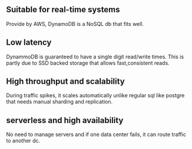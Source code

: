 ## Suitable for real-time systems
Provide by AWS, DynamoDB is a NoSQL db that fits well.

## Low latency
DynammoDB is guaranteed to have a single digit read/write times. This is partly due to SSD backed storage that
allows fast,consistent reads.

## High throughput and scalability
During traffic spikes, it scales automatically unlike regular sql like postgre that needs manual sharding and
replication.

## serverless and high availability
No need to manage servers and if one data center fails, it can route traffic to another dc.
